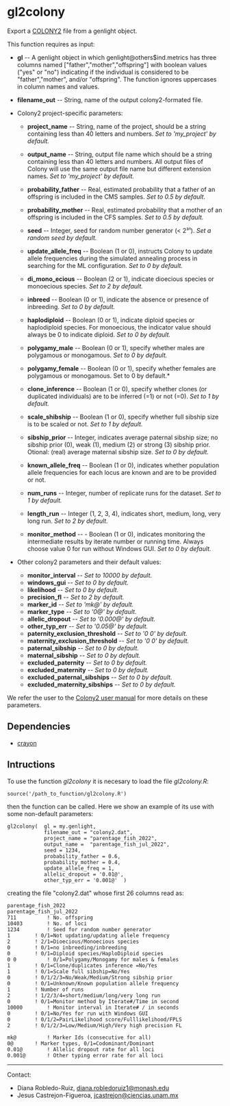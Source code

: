 # gl2colony

Export a [COLONY2](https://www.zsl.org/science/software/colony) file from a genlight object. 

This function requires as input:

 - **gl** -- A genlight object in which genlight@others$ind.metrics has three columns named ["father","mother","offspring"] with boolean values ("yes" or "no") indicating if the individual is considered to be "father","mother", and/or "offspring". The function ignores uppercases in column names and values.
 
- **filename_out** -- String, name of the output colony2-formated file.

- Colony2 project-specific parameters: 
	- **project_name** -- String, name of the project, should be a string containing less than 40 letters and numbers. *Set to 'my_project' by default.* 
	
	- **output_name** -- String, output file name which should be a string containing less than 40 letters and numbers. All output files of Colony will use the same output file name but different extension names. *Set to 'my_project' by default.*

	- **probability_father** -- Real, estimated probability that a father of an offspring is included in the CMS samples. *Set to 0.5 by default.*
	
	-  **probability_mother** -- Real, estimated probability that a mother of an offspring is included in the CFS samples. *Set to 0.5 by default.*
	
	- **seed** -- Integer, seed for random number generator (< 2³¹). *Set a random seed by default.*

	- **update_allele_freq** -- Boolean (1 or 0), instructs
Colony to update allele frequencies during the simulated annealing process in searching for the ML configuration. *Set to 0 by default.*

	- **di_mono_ecious** -- Boolean (2 or 1), indicate dioecious
species or monoecious species. *Set to 2 by default.*

	- **inbreed** -- Boolean (0 or 1), indicate the absence or
presence of inbreeding. *Set to 0 by default.*

	- **haplodiploid** -- Boolean (0 or 1), indicate diploid species or haplodiploid species. For monoecious, the indicator value should always be 0 to indicate diploid. *Set to 0 by default.*

	- **polygamy_male** -- Boolean (0 or 1), specify whether males are  polygamous or monogamous. *Set to 0 by default.*
	
	- **polygamy_female** -- Boolean (0 or 1), specify whether females are  polygamous or monogamous. Set to 0 by default.*

	- **clone_inference** -- Boolean (1 or 0), specify whether clones
(or duplicated individuals) are to be inferred (=1) or not (=0). *Set to 1 by default.*
	- **scale_shibship** -- Boolean (1 or 0), specify whether full
sibship size is to be scaled or not. *Set to 1 by default.*

	- **sibship_prior** -- Integer, indicates average paternal sibship size; no sibship prior (0), weak (1), medium (2) or strong (3) sibship prior. Otional: (real) average maternal sibship size. *Set to 0 by default.*
	
	- **known_allele_freq** -- Boolean (1 or 0), indicates whether population allele frequencies for each locus are known and are to be provided or not.

	- **num_runs** -- Integer, number of replicate runs for the dataset. *Set to 1 by default.*

	- **length_run** -- Integer (1, 2, 3, 4), indicates short, medium, long, very long run. *Set to 2 by default.*

	- **monitor_method** -- - Boolean (1 or 0), indicates monitoring the intermediate results by iterate number or running time. Always choose value 0 for run without Windows GUI. *Set to 0 by default.*

- Other colony2 parameters and their default values:
	- **monitor_interval** -- *Set to 10000 by default.*
	- **windows_gui** -- *Set to 0 by default.*
	- **likelihood** -- *Set to 0 by default.*
	- **precision_fl** -- *Set to 2 by default.*
	- **marker_id** -- *Set to 'mk@' by default.*
	- **marker_type** -- *Set to '0@' by default.*
	- **allelic_dropout** -- *Set to '0.000@' by default.*
	- **other_typ_err** -- *Set to '0.05@' by default.*
	- **paternity_exclusion_threshold** -- *Set to '0 0' by default.*
	- **maternity_exclusion_threshold** -- *Set to '0 0' by default.*
	- **paternal_sibship** -- *Set to 0 by default.*
	- **maternal_sibship** -- *Set to 0 by default.*
	- **excluded_paternity** -- *Set to 0 by default.*
	- **excluded_maternity** -- *Set to 0 by default.*
	- **excluded_paternal_sibships** -- *Set to 0 by default.*
	- **excluded_maternity_sibships** -- *Set to 0 by default.*

We refer the user to the [Colony2 user manual](https://usermanual.wiki/Document/ColonyUserGuide.68067402) for more details on these parameters.
 

## Dependencies

- [crayon](https://cran.r-project.org/web/packages/crayon/index.html)


## Intructions

To use the function *gl2colony* it is necesary to load the file *gl2colony.R*:

```
source('/path_to_function/gl2colony.R')
```

then the function can be called. Here we show an example of its use with some non-default parameters: 

```
gl2colony(  gl = my.genlight,                                               
            filename_out = "colony2.dat",                                     
            project_name = "parentage_fish_2022",                             
            output_name =  "parentage_fish_jul_2022",                       
            seed = 1234,                                                    
            probability_father = 0.6,                                       
            probability_mother = 0.4,                                       
            update_allele_freq = 1,                                         
            allelic_dropout = '0.01@',                                      
            other_typ_err = '0.001@'  )
```

creating the file "colony2.dat" whose first 26 columns read as:

```
parentage_fish_2022 
parentage_fish_jul_2022 
711 		 ! No. offspring 
10403 		 ! No. of loci 
1234 		 ! Seed for random number generator 
1 		 ! 0/1=Not updating/updating allele frequency 
2 		 ! 2/1=Dioecious/Monoecious species 
0 		 ! 0/1=no inbreeding/inbreeding 
0 		 ! 0/1=Diploid species/HaploDiploid species 
0 0 		 ! 0/1=Polygamy/Monogamy for males & females 
1 		 ! 0/1=Clone/duplicates inference =No/Yes 
1 		 ! 0/1=Scale full sibship=No/Yes 
0 		 ! 0/1/2/3=No/Weak/Medium/Strong sibship prior 
0 		 ! 0/1=Unknown/Known population allele frequency 
1 		 ! Number of runs 
2 		 ! 1/2/3/4=short/medium/long/very long run 
0 		 ! 0/1=Monitor method by Iterate#/Time in second 
10000 		 ! Monitor interval in Iterate# / in seconds 
0 		 ! 0/1=No/Yes for run with Windows GUI 
0 		 ! 0/1/2=PairLikelihood score/Fulllikelihood/FPLS 
2 		 ! 0/1/2/3=Low/Medium/High/Very high precision FL 
 		  
mk@ 		 ! Marker Ids (consecutive for all) 
0@ 		 ! Marker types, 0/1=Codominant/Dominant 
0.01@ 		 ! Allelic dropout rate for all loci 
0.001@ 		 ! Other typing error rate for all loci 
```


---------------------------------------------------------------------------
Contact:
- Diana Robledo-Ruiz, diana.robledoruiz1@monash.edu
- Jesus Castrejon-Figueroa, jcastrejon@ciencias.unam.mx

